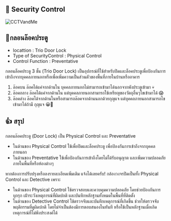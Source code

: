 ## 🔑 Security Control

![CCTVandMe](/Img/bacon.jpg)

## 🚪กลอนล๊อคประตู 

* locattion : Trio Door Lock
* Type of SecurityControl : Physical Control
* Control Function : Preventative

กลอนล็อคประตู 3 ชั้น (Trio Door Lock) 
เป็นอุปกรณ์ที่ใช้สำหรับปิดและล็อคประตูเพื่อป้องกันการเข้าถึงจากบุคคลภายนอกหรือเพื่อเพิ่มความเป็นส่วนตัวของพื้นที่ภายในบ้านหรืออาคาร 
1. ล๊อคบน ล๊อคได้แค่จากด้านใน บุคคลภายนอกไม่สามารถเข้ามาได้นอกจากพังประตูเข้ามา 💀
2. ล๊อคกลาง ล๊อคได้แค่จากด้านใน แต่บุคคลภายนอกสามารถใช้เหรียญของวัตถุอื่นๆไขเข้ามาได้ 😱
3. ล๊อคล่าง ล๊อคได้จากด้านในหรือสามารถล๊อคจากด้านนอกด้วยกุญแจ แต่บุคคลภายนอกสามารถไขเข้ามาได้ถ้ามี กุญแจ 😀🔑


## 👍 สรุป 
กลอนล๊อคประตู (Door Lock) เป็น Physical Control และ Preventative
* ในด้านของ Physical Control ใช้เพื่อปิดและล็อคประตู เพื่อป้องกันการเข้าถึงจากบุคคลภายนอก
* ในด้านของ Preventative ใช้เพื่อป้องกันการเข้าถึงโดยไม่ได้รับอนุญาต และเพิ่มความปลอดภัยภายในพื้นที่หรือห้องต่างๆ

หากต้องการปรับปรุงหรือลงรายละเอียดเพิ่มเติม แจ้งได้เลยครับ!
กล้องวงจรปิดเป็นทั้ง Physical Control และ Detective เพราะ
* ในด้านของ Physical Control ใช้ตรวจสอบและควบคุมความปลอดภัย โดยช่วยป้องกันการบุกรุก เฝ้าระวังเหตุการณ์ที่ผิดปกติ และบันทึกหลักฐานทั้งหมดในพื้นที่ที่ติดตั้ง
* ในด้านของ Detective Control ใช้ตรวจจับและบันทึกเหตุการณ์ที่เกิดขึ้น ช่วยให้ตรวจจับพฤติกรรมที่ดูผิดปกติ โดยไม่จำเป็นต้องมีการตอบสนองในทันที หรือใช้เป็นหลักฐานเมื่อเกิดเหตุการณ์ที่ไม่พึงประสงค์ได้
